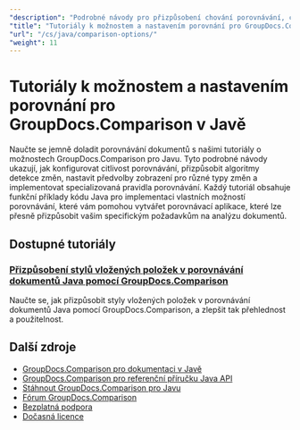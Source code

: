 ```yaml
---
"description": "Podrobné návody pro přizpůsobení chování porovnávání, citlivosti a možností zobrazení pomocí GroupDocs.Comparison pro Javu."
"title": "Tutoriály k možnostem a nastavením porovnání pro GroupDocs.Comparison v Javě"
"url": "/cs/java/comparison-options/"
"weight": 11
---
```


# Tutoriály k možnostem a nastavením porovnání pro GroupDocs.Comparison v Javě

Naučte se jemně doladit porovnávání dokumentů s našimi tutoriály o možnostech GroupDocs.Comparison pro Javu. Tyto podrobné návody ukazují, jak konfigurovat citlivost porovnávání, přizpůsobit algoritmy detekce změn, nastavit předvolby zobrazení pro různé typy změn a implementovat specializovaná pravidla porovnávání. Každý tutoriál obsahuje funkční příklady kódu Java pro implementaci vlastních možností porovnávání, které vám pomohou vytvářet porovnávací aplikace, které lze přesně přizpůsobit vašim specifickým požadavkům na analýzu dokumentů.

## Dostupné tutoriály

### [Přizpůsobení stylů vložených položek v porovnávání dokumentů Java pomocí GroupDocs.Comparison](./groupdocs-comparison-java-custom-inserted-item-styles/)
Naučte se, jak přizpůsobit styly vložených položek v porovnávání dokumentů Java pomocí GroupDocs.Comparison, a zlepšit tak přehlednost a použitelnost.

## Další zdroje

- [GroupDocs.Comparison pro dokumentaci v Javě](https://docs.groupdocs.com/comparison/java/)
- [GroupDocs.Comparison pro referenční příručku Java API](https://reference.groupdocs.com/comparison/java/)
- [Stáhnout GroupDocs.Comparison pro Javu](https://releases.groupdocs.com/comparison/java/)
- [Fórum GroupDocs.Comparison](https://forum.groupdocs.com/c/comparison)
- [Bezplatná podpora](https://forum.groupdocs.com/)
- [Dočasná licence](https://purchase.groupdocs.com/temporary-license/)